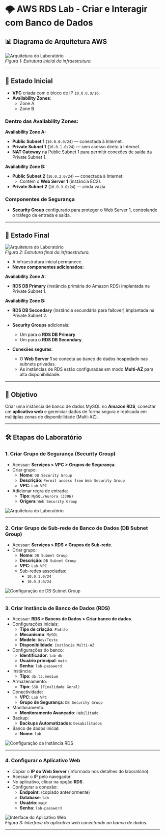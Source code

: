 # 🌩️ AWS RDS Lab - Criar e Interagir com Banco de Dados

## 📊 Diagrama de Arquitetura AWS

![Arquitetura do Laboratório](../imagens/architecture-lab1.png)  
*Figura 1: Estrutura inicial da infraestrutura.*

---

## 🔹 Estado Inicial

- **VPC** criada com o bloco de IP `10.0.0.0/16`.
- **Availability Zones**:
  - Zone A
  - Zone B

### Dentro das Availability Zones:

**Availability Zone A:**
- **Public Subnet 1** (`10.0.0.0/24`) — conectada à Internet.
- **Private Subnet 1** (`10.0.1.0/24`) — sem acesso direto à Internet.
- **NAT Gateway** na Public Subnet 1 para permitir conexões de saída da Private Subnet 1.

**Availability Zone B:**
- **Public Subnet 2** (`10.0.2.0/24`) — conectada à Internet.
  - Contém o **Web Server 1** (instância EC2).
- **Private Subnet 2** (`10.0.3.0/24`) — ainda vazia.

### Componentes de Segurança

- **Security Group** configurado para proteger o Web Server 1, controlando o tráfego de entrada e saída.

---

## 🔹 Estado Final

![Arquitetura do Laboratório](../imagens/architecture-lab1.png)  
*Figura 2: Estrutura final da infraestrutura.*

- A infraestrutura inicial permanece.
- **Novos componentes adicionados:**

**Availability Zone A:**
- **RDS DB Primary** (instância primária do Amazon RDS) implantada na Private Subnet 1.

**Availability Zone B:**
- **RDS DB Secondary** (instância secundária para failover) implantada na Private Subnet 2.

- **Security Groups** adicionais:
  - Um para o **RDS DB Primary**.
  - Um para o **RDS DB Secondary**.

- **Conexões seguras**:
  - O **Web Server 1** se conecta ao banco de dados hospedado nas subnets privadas.
  - As instâncias de RDS estão configuradas em modo **Multi-AZ** para alta disponibilidade.

---

## 🎯 Objetivo

Criar uma instância de banco de dados MySQL no **Amazon RDS**, conectar um **aplicativo web** e gerenciar dados de forma segura e replicada em múltiplas zonas de disponibilidade (Multi-AZ).

---

## 🛠️ Etapas do Laboratório

### 1. Criar Grupo de Segurança (Security Group)

- Acessar: **Serviços > VPC > Grupos de Segurança**.
- Criar grupo:
  - **Nome**: `DB Security Group`
  - **Descrição**: `Permit access from Web Security Group`
  - **VPC**: `Lab VPC`
- Adicionar regra de entrada:
  - **Tipo**: `MySQL/Aurora (3306)`
  - **Origem**: `Web Security Group`

![Arquitetura do Laboratório](../imagens/lab-scenario05.PNG) 

---

### 2. Criar Grupo de Sub-rede de Banco de Dados (DB Subnet Group)

- Acessar: **Serviços > RDS > Grupos de Sub-rede**.
- Criar grupo:
  - **Nome**: `DB Subnet Group`
  - **Descrição**: `DB Subnet Group`
  - **VPC**: `Lab VPC`
  - Sub-redes associadas:
    - `10.0.1.0/24`
    - `10.0.3.0/24`

![Configuração de DB Subnet Group](../imagens/lab-scenario06.PNG)

---

### 3. Criar Instância de Banco de Dados (RDS)

- Acessar: **RDS > Bancos de Dados > Criar banco de dados**.
- Configurações iniciais:
  - **Tipo de criação**: `Padrão`
  - **Mecanismo**: `MySQL`
  - **Modelo**: `Dev/Teste`
  - **Disponibilidade**: `Instância Multi-AZ`
- Configurações do banco:
  - **Identificador**: `lab-db`
  - **Usuário principal**: `main`
  - **Senha**: `lab-password`
- Instância:
  - **Tipo**: `db.t3.medium`
- Armazenamento:
  - **Tipo**: `SSD (Finalidade Geral)`
- Conectividade:
  - **VPC**: `Lab VPC`
  - **Grupo de Segurança**: `DB Security Group`
- Monitoramento:
  - **Monitoramento Avançado**: `Habilitado`
- Backup:
  - **Backups Automatizados**: `Desabilitados`
- Banco de dados inicial:
  - **Nome**: `lab`

![Configuração da Instância RDS](../imagens/lab-scenario07.PNG)

---

### 4. Configurar o Aplicativo Web

- Copiar o **IP do Web Server** (informado nos detalhes do laboratório).
- Acessar o IP pelo navegador.
- No aplicativo, clicar na opção **RDS**.
- Configurar a conexão:
  - **Endpoint**: (copiado anteriormente)
  - **Database**: `lab`
  - **Usuário**: `main`
  - **Senha**: `lab-password`

![Interface do Aplicativo Web](../imagens/lab-scenario08.PNG)  
*Figura 3: Interface do aplicativo web conectando ao banco de dados.*

---
